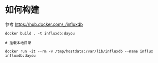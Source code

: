 # 如何构建

参考 https://hub.docker.com/_/influxdb


```
docker build . -t influxdb:dayou

# 挂载本地目录

docker run -it --rm -v /tmp/hostdata:/var/lib/influxdb --name influx influxdb:dayou

```
